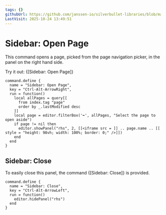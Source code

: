 ```yaml
---
tags: {}
githubUrl: https://github.com/janssen-io/silverbullet-libraries/blob/main/Library/OpenPageInSidebar/commands.md
LastVisit: 2025-10-24 13:49:51
---
```


# Sidebar: Open Page

This command opens a page, picked from the page navigation picker, in the panel
on the right hand side.

Try it out: {[Sidebar: Open Page]}

```space-lua
command.define {
  name = "Sidebar: Open Page",
  key = "Ctrl-Alt-ArrowRight",
  run = function()
    local allPages = query[[
      from index.tag "page"
      order by _.lastModified desc
    ]]
    local page = editor.filterBox('➡️', allPages, "Select the page to open aside")
    if page != nil then
      editor.showPanel("rhs", 2, [[<iframe src = ]] .. page.name .. [[ style = "height: 98vh; width: 100%; border: 0;" />]])
    end
  end
}
```

## Sidebar: Close

To easily close this panel, the command {[Sidebar: Close]} is provided.

```space-lua
command.define {
  name = "Sidebar: Close",
  key = "Ctrl-Alt-ArrowLeft",
  run = function()
    editor.hidePanel("rhs")
  end
}
```